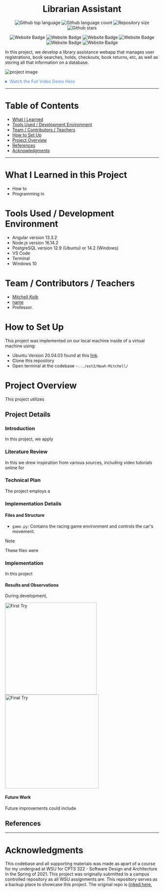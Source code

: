 
<h1 align="center">Librarian Assistant</h1>

<p align="center">
  <img alt="Github top language" src="https://img.shields.io/github/languages/top/mitchellkolb/librarian-assistant?color=0F0F11">

  <img alt="Github language count" src="https://img.shields.io/github/languages/count/mitchellkolb/librarian-assistant?color=0F0F11">

  <img alt="Repository size" src="https://img.shields.io/github/repo-size/mitchellkolb/librarian-assistant?color=0F0F11">

  <img alt="Github stars" src="https://img.shields.io/github/stars/mitchellkolb/librarian-assistant?color=0F0F11" />
</p>

<p align="center">
<img
    src="https://img.shields.io/badge/Typescript-3178C6?style=for-the-badge&logo=typescript&logoColor=white"
    alt="Website Badge" />
<img
    src="https://img.shields.io/badge/Javascript-B7A622?style=for-the-badge&logo=javascript&logoColor=white"
    alt="Website Badge" />
<img
    src="https://img.shields.io/badge/Angular-0F0F11?style=for-the-badge&logo=angular&logoColor=white"
    alt="Website Badge" />
<img
    src="https://img.shields.io/badge/Node.js-5FA04E?style=for-the-badge&logo=nodedotjs&logoColor=white"
    alt="Website Badge" />
<img
    src="https://img.shields.io/badge/PostgreSQL-4169E1?style=for-the-badge&logo=postgresql&logoColor=white"
    alt="Website Badge" />
<img
    src="https://img.shields.io/badge/Windows-0078D6?style=for-the-badge&logo=Windows 10&logoColor=white"
    alt="Website Badge" />
</p>

In this project, we develop a library assistance webapp that manages user registrations, book searches, holds, checkouts, book returns, etc, as well as storing all that information on a database. 

![project image](resources/image1.png)

<details>
<summary style="color:#5087dd">Watch the Full Video Demo Here</summary>

[![Full Video Demo Here](https://img.youtube.com/vi/q_6WR5n7nQA/0.jpg)](https://www.youtube.com/watch?v=q_6WR5n7nQA)

</details>

---

# Table of Contents
- [What I Learned](#what-i-learned-in-this-project)
- [Tools Used / Development Environment](#tools-used--development-environment)
- [Team / Contributors / Teachers](#team--contributors--teachers)
- [How to Set Up](#how-to-set-up)
- [Project Overview](#project-overview)
- [References](#references)
- [Acknowledgments](#acknowledgments)

---

# What I Learned in this Project
- How to
- Programming in 



# Tools Used / Development Environment
- Angular version 13.3.2
- Node.js version 16.14.2
- PostgreSQL version 12.9 (Ubuntu) or 14.2 (Windows)
- VS Code
- Terminal
- Windows 10





# Team / Contributors / Teachers
- [Mitchell Kolb](https://github.com/mitchellkolb)
- [name]()
- Professor. 





# How to Set Up
This project was implemented on our local machine inside of a virtual machine using:
- Ubuntu Version 20.04.03 found at this [link](http://lt.releases.ubuntu.com/20.04.3/).
- Clone this repository 
- Open terminal at the codebase `~.../ext2/Noah-Mitchell/`





# Project Overview
This project utilizes 



## Project Details

### Introduction
In this project, we apply 


### Literature Review
In this we drew inspiration from various sources, including video tutorials online for 


### Technical Plan
The project employs a 


### Implementation Details

#### Files and Structure
- `game.py`: Contains the racing game environment and controls the car's movement.
> [!NOTE]
> These files were 


### Implementation
In this project

#### Results and Observations
During development,
<p float="left">
  <img src="resources/image1.png" alt="First Try" width="300" />
  <img src="resources/image2.png" alt="Final Try" width="307" />
</p>

#### Future Work
Future improvements could include



## References



--- 
# Acknowledgments
This codebase and all supporting materials was made as apart of a course for my undergrad at WSU for CPTS 322 - Software Design and Architecture in the Spring of 2021. This project was originally submitted to a campus controlled repository as all WSU assignments are. This repository serves as a backup place to showcase this project. The original repo is [linked here.](https://github.com/Joshua-Konop/JPENJ-322-Library-Project)


